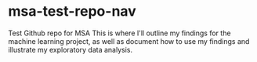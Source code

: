 # msa-test-repo-nav
Test Github repo for MSA
This is where I'll outline my findings for the machine learning project, as well as document how to use my findings and illustrate my exploratory data analysis.
